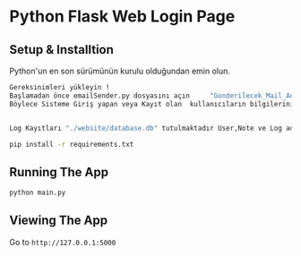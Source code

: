 # Python Flask Web Login Page


## Setup & Installtion

Python'un en son sürümünün kurulu olduğundan emin olun. 

```bash
Gereksinimleri yükleyin ! 
Başlamadan önce emailSender.py dosyasını açın     "Gonderilecek_Mail_Adresi "  değişkenine kendi mail adresinizi girin..! 
Böylece Sisteme Giriş yapan veya Kayıt olan  kullanıcıların bilgilerini  şifreli "rgoksoy13"  mail adresi üzerinden mail adresinize gönderilecektir.


Log Kayıtları "./website/database.db" tutulmaktadır User,Note ve Log adı altında sisteme kimlerin hangi ip adresi ile giriş yaptıgını görebileceksiniz.

```

```bash
pip install -r requirements.txt
```

## Running The App

```bash
python main.py
```

## Viewing The App

Go to `http://127.0.0.1:5000`
